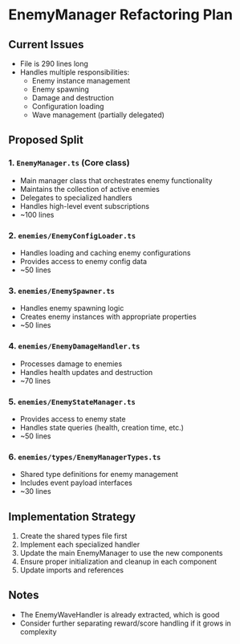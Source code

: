 # EnemyManager Refactoring Plan

## Current Issues
- File is 290 lines long
- Handles multiple responsibilities:
  - Enemy instance management
  - Enemy spawning
  - Damage and destruction
  - Configuration loading
  - Wave management (partially delegated)

## Proposed Split

### 1. `EnemyManager.ts` (Core class)
- Main manager class that orchestrates enemy functionality
- Maintains the collection of active enemies
- Delegates to specialized handlers
- Handles high-level event subscriptions
- ~100 lines

### 2. `enemies/EnemyConfigLoader.ts`
- Handles loading and caching enemy configurations
- Provides access to enemy config data
- ~50 lines

### 3. `enemies/EnemySpawner.ts`
- Handles enemy spawning logic
- Creates enemy instances with appropriate properties
- ~50 lines

### 4. `enemies/EnemyDamageHandler.ts`
- Processes damage to enemies
- Handles health updates and destruction
- ~70 lines

### 5. `enemies/EnemyStateManager.ts`
- Provides access to enemy state
- Handles state queries (health, creation time, etc.)
- ~50 lines

### 6. `enemies/types/EnemyManagerTypes.ts`
- Shared type definitions for enemy management
- Includes event payload interfaces
- ~30 lines

## Implementation Strategy
1. Create the shared types file first
2. Implement each specialized handler
3. Update the main EnemyManager to use the new components
4. Ensure proper initialization and cleanup in each component
5. Update imports and references

## Notes
- The EnemyWaveHandler is already extracted, which is good
- Consider further separating reward/score handling if it grows in complexity